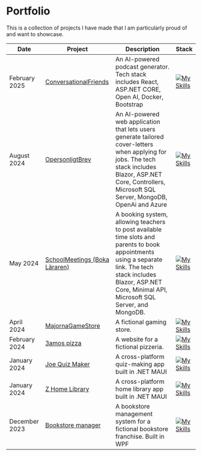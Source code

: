 # Portfolio

This is a collection of projects I have made that I am particularly proud of and want to showcase.

| Date          | Project                                                                                                      | Description                                                                                                                                                                                                            | Stack                                                                                                                     |
| ------------- | ------------------------------------------------------------------------------------------------------------ | ---------------------------------------------------------------------------------------------------------------------------------------------------------------------------------------------------------------------- | ------------------------------------------------------------------------------------------------------------------------- |
| February 2025 | [ConversationalFriends](https://github.com/josephRashidMaalouf/ConversationalFriends)                        | An AI-powered podcast generator. Tech stack includes React, ASP.NET CORE, Open AI, Docker, Bootstrap                                                                                                                   | [![My Skills](https://skillicons.dev/icons?i=react,ts,dotnet,cs,docker,html,bootstrap&perline=2)](https://skillicons.dev) |
| August 2024   | [OpersonligtBrev](https://github.com/josephRashidMaalouf/OpersonligtBrev/blob/master/README.md)              | An AI-powered web application that lets users generate tailored cover-letters when applying for jobs. The tech stack includes Blazor, ASP.NET Core, Controllers, Microsoft SQL Server, MongoDB, OpenAi and Azure       | [![My Skills](https://skillicons.dev/icons?i=dotnet,cs,html,bootstrap,mongodb&perline=2)](https://skillicons.dev)         |
| May 2024      | [SchoolMeetings (Boka Läraren)](https://github.com/josephRashidMaalouf/SchoolMeetings/blob/master/README.md) | A booking system, allowing teachers to post available time slots and parents to book appointments using a separate link. The tech stack includes Blazor, ASP.NET Core, Minimal API, Microsoft SQL Server, and MongoDB. | [![My Skills](https://skillicons.dev/icons?i=dotnet,cs,html,bootstrap,mongodb&perline=2)](https://skillicons.dev)         |
| April 2024    | [MajornaGameStore](https://github.com/josephRashidMaalouf/MajornaGameStore)                                  | A fictional gaming store.                                                                                                                                                                                              | [![My Skills](https://skillicons.dev/icons?i=dotnet,cs,html,bootstrap,&perline=2)](https://skillicons.dev)                |
| February 2024 | [3amos pizza](https://github.com/josephRashidMaalouf/3amospizza.github.io)                                   | A website for a fictional pizzeria.                                                                                                                                                                                    | [![My Skills](https://skillicons.dev/icons?i=html,css,js,bootstrap,&perline=2)](https://skillicons.dev)                   |
| January 2024  | [Joe Quiz Maker](https://github.com/josephRashidMaalouf/JoeQuizMaker)                                        | A cross-platform quiz-making app built in .NET MAUI                                                                                                                                                                    | [![My Skills](https://skillicons.dev/icons?i=dotnet,cs,mongodb&perline=2)](https://skillicons.dev)                        |
| January 2024  | [Z Home Library](https://github.com/josephRashidMaalouf/ZHomeLibrary)                                        | A cross-platform home library app built in .NET MAUI                                                                                                                                                                   | [![My Skills](https://skillicons.dev/icons?i=dotnet,cs,sqlite&perline=2)](https://skillicons.dev)                         |
| December 2023 | [Bookstore manager](https://github.com/josephRashidMaalouf/BookstoreManager)                                 | A bookstore management system for a fictional bookstore franchise. Built in WPF                                                                                                                                        | [![My Skills](https://skillicons.dev/icons?i=dotnet,cs&perline=2)](https://skillicons.dev)                                |
